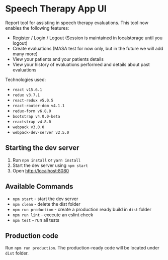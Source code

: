 # Speech Therapy App UI

Report tool for assisting in speech therapy evaluations.
This tool now enables the following features:
- Register / Login / Logout (Session is maintained in localstorage until you logout)
- Create evaluations (MASA test for now only, but in the future we will add many more)
- View your patients and your patients details
- View your history of evaluations performed and details about past evaluations

Technologies used:
- `react v15.6.1`
- `redux v3.7.1`
- `react-redux v5.0.5`
- `react-router-dom v4.1.1`
- `redux-form v6.8.0`
- `bootstrap v4.0.0-beta`
- `reactstrap v4.8.0`
- `webpack v3.0.0`
- `webpack-dev-server v2.5.0`

## Starting the dev server

1. Run `npm install` or `yarn install`
2. Start the dev server using `npm start`
3. Open [http://localhost:8080](http://localhost:8080)

## Available Commands

- `npm start` - start the dev server
- `npm clean` - delete the dist folder
- `npm run production` - create a production ready build in `dist` folder
- `npm run lint` - execute an eslint check
- `npm test` - run all tests

## Production code

Run `npm run production`. The production-ready code will be located under `dist` folder.
